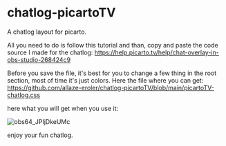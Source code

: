 # chatlog-picartoTV
A chatlog layout for picarto.

All you need to do is follow this tutorial and than, copy and paste the code source I made for the chatlog: https://help.picarto.tv/help/chat-overlay-in-obs-studio-268424c9

Before you save the file, it's best for you to change a few thing in the root section, most of time it's just colors. Here the file where you can get: https://github.com/allaze-eroler/chatlog-picartoTV/blob/main/picartoTV-chatlog.css

here what you will get when you use it:

![obs64_JPIjDkeUMc](https://user-images.githubusercontent.com/6775478/120724923-138cba00-c4d5-11eb-834e-98b98d1213c7.png)

enjoy your fun chatlog.
